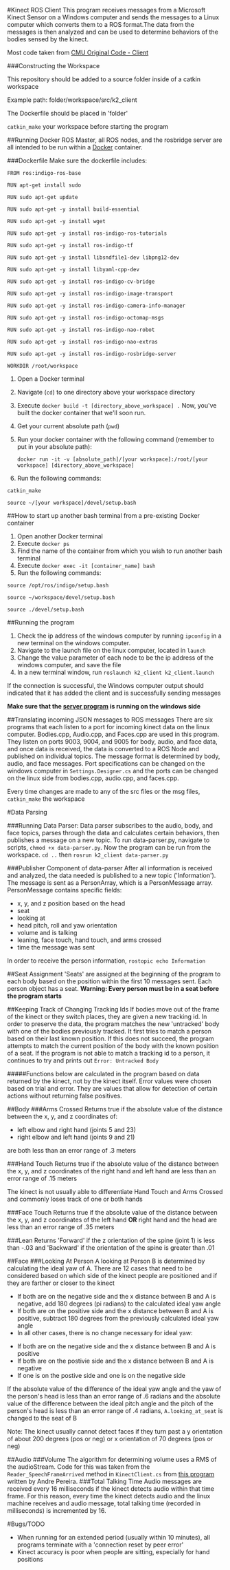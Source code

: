 #Kinect ROS Client
This program receives messages from a Microsoft Kinect Sensor on a Windows computer and sends the messages to a Linux computer which converts them to a ROS format.The data from the messages is then analyzed and can be used to determine behaviors of the bodies sensed by the kinect.

Most code taken from [CMU Original Code - Client](https://github.com/personalrobotics/k2_client) 

###Constructing the Workspace

This repository should be added to a source folder inside of a catkin workspace

Example path: folder/workspace/src/k2_client

The Dockerfile should be placed in 'folder'


`catkin_make` your workspace before starting the program

##Running Docker
ROS Master, all ROS nodes, and the rosbridge server are all intended to be run within a [Docker](https://www.docker.com/) container. 

###Dockerfile
Make sure the dockerfile includes:

`FROM ros:indigo-ros-base`

`RUN apt-get install sudo`

`RUN sudo apt-get update`

`RUN sudo apt-get -y install build-essential`

`RUN sudo apt-get -y install wget`

`RUN sudo apt-get -y install ros-indigo-ros-tutorials`

`RUN sudo apt-get -y install ros-indigo-tf`

`RUN sudo apt-get -y install libsndfile1-dev libpng12-dev`

`RUN sudo apt-get -y install libyaml-cpp-dev`

`RUN sudo apt-get -y install ros-indigo-cv-bridge`

`RUN sudo apt-get -y install ros-indigo-image-transport`

`RUN sudo apt-get -y install ros-indigo-camera-info-manager`

`RUN sudo apt-get -y install ros-indigo-octomap-msgs`

`RUN sudo apt-get -y install ros-indigo-nao-robot`

`RUN sudo apt-get -y install ros-indigo-nao-extras`

`RUN sudo apt-get -y install ros-indigo-rosbridge-server`

`WORKDIR /root/workspace`

1. Open a Docker terminal
2. Navigate (`cd`) to one directory above your workspace directory 
3. Execute `docker build -t [directory_above_workspace] .`  Now, you've built the docker container that we'll soon run. 
4. Get your current absolute path (`pwd`)
5. Run your docker container with the following command (remember to put in your absolute path):
   
   `docker run -it -v [absolute_path]/[your workspace]:/root/[your workspace] [directory_above_workspace]`

6. Run the following commands:

`catkin_make`

`source ~/[your workspace]/devel/setup.bash`


##How to start up another bash terminal from a pre-existing Docker container
1. Open another Docker terminal
2. Execute `docker ps`
3. Find the name of the container from which you wish to run another bash terminal 
4. Execute `docker exec -it [container_name] bash`
5. Run the following commands:

`source /opt/ros/indigo/setup.bash`

`source ~/workspace/devel/setup.bash`

`source ./devel/setup.bash`


##Running the program
1. Check the ip address of the windows computer by running `ipconfig` in a new terminal on the windows computer. 
2. Navigate to the launch file on the linux computer, located in `launch`
3. Change the value parameter of each node to be the ip address of the windows computer, and save the file
4. In a new terminal window, run `roslaunch k2_client k2_client.launch`

If the connection is successful, the Windows computer output should indicated that it has added the client and is successfully sending messages

**Make sure that the [server program](https://github.com/ScazLab/k2_server) is running on the windows side**

##Translating incoming JSON messages to ROS messages
There are six programs that each listen to a port for incoming kinect data on the linux computer. Bodies.cpp, Audio.cpp, and Faces.cpp are used in this program. They listen on ports 9003, 9004, and 9005 for body, audio, and face data, and once data is received, the data is converted to a ROS Node and published on individual topics. The message format is determined by body, audio, and face messages. Port specifications can be changed on the windows computer in `Settings.Designer.cs` and the ports can be changed on the linux side from bodies.cpp, audio.cpp, and faces.cpp.

Every time changes are made to any of the src files or the msg files, `catkin_make` the workspace

#Data Parsing

###Running Data Parser:
Data parser subscribes to the audio, body, and face topics, parses through the data and calculates certain behaviors, then publishes a message on a new topic. To run data-parser.py, navigate to scripts, `chmod +x data-parser.py`. Now the program can be run from the workspace. `cd ..` then `rosrun k2_client data-parser.py`

###Publisher Component of data-parser
After all information is received and analyzed, the data needed is published to a new topic ('Information'). The message is sent as a PersonArray, which is a PersonMessage array. PersonMessage contains specific fields:

+ x, y, and z position based on the head
+ seat
+ looking at
+ head pitch, roll and yaw orientation
+ volume and is talking
+ leaning, face touch, hand touch, and arms crossed
+ time the message was sent

In order to receive the person information, `rostopic echo Information`

##Seat Assignment
'Seats' are assigned at the beginning of the program to each body based on the position within the first 10 messages sent. Each person object has a seat. **Warning: Every person must be in a seat before the program starts**

##Keeping Track of Changing Tracking Ids
If bodies move out of the frame of the kinect or they switch places, they are given a new tracking id. In order to preserve the data, the program matches the new 'untracked' body with one of the bodies previously tracked. It first tries to match a person based on their last known position. If this does not succeed, the program attempts to match the current position of the body with the known position of a seat. If the program is not able to match a tracking id to a person, it continues to try and prints out `Error: Untracked Body`

#####Functions below are calculated in the program based on data returned by the kinect, not by the kinect itself. Error values were chosen based on trial and error. They are values that allow for detection of certain actions without returning false positives.

##Body
###Arms Crossed
Returns true if the absolute value of the distance between the x, y, and z coordinates of:

+ left elbow and right hand (joints 5 and 23)
+ right elbow and left hand (joints 9 and 21)

are both less than an error range of .3 meters

###Hand Touch
Returns true if the absolute value of the distance between the x, y, and z coordinates of the right hand and left hand are less than an error range of .15 meters

The kinect is not usually able to differentiate Hand Touch and Arms Crossed and commonly loses track of one or both hands

###Face Touch
Returns true if the absolute value of the distance between the x, y, and z coordinates of the left hand **OR** right hand and the head are less than an error range of .35 meters

###Lean
Returns 'Forward' if the z orientation of the spine (joint 1) is less than -.03 and 'Backward' if the orientation of the spine is greater than .01

##Face
###Looking At
Person A looking at Person B is determined by calculating the ideal yaw of A. There are 12 cases that need to be considered based on which side of the kinect people are positioned and if they are farther or closer to the kinect

+ If both are on the negative side and the x distance between B and A is negative, add 180 degrees (pi radians) to the calculated ideal yaw angle
+ If both are on the positive side and the x distance between B and A is positive, subtract 180 degrees from the previously calculated ideal yaw angle
+ In all other cases, there is no change necessary for ideal yaw:
 * If both are on the negative side and the x distance between B and A is positive
 * If both are on the postivie side and the x distance between B and A is negative
 * If one is on the postive side and one is on the negative side

If the absolute value of the difference of the ideal yaw angle and the yaw of the person's head is less than an error range of .6 radians and the absolute value of the difference between the ideal pitch angle and the pitch of the person's head is less than an error range of .4 radians, `A.looking_at_seat` is changed to the seat of B


Note: The kinect usually cannot detect faces if they turn past a y orientation of about 200 degrees (pos or neg) or x orientation of 70 degrees (pos or neg)


##Audio
###Volume
The algorithm for determining volume uses a RMS of the audioStream. Code for this was taken from the `Reader_SpeechFrameArrived` method in `KinectClient.cs` from [this program](https://github.com/ScazLab/rocket_collaboration/tree/master/Thalamus/ThalamusKinectV2.0) written by Andre Pereira.
###Total Talking Time
Audio messages are received every 16 milliseconds if the kinect detects audio within that time frame. For this reason, every time the kinect detects audio and the linux machine receives and audio message, total talking time (recorded in milliseconds) is incremented by 16.


#Bugs/TODO
+ When running for an extended period (usually within 10 minutes), all programs terminate with a 'connection reset by peer error'
+ Kinect accuracy is poor when people are sitting, especially for hand positions